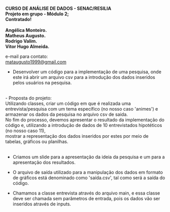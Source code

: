 
**CURSO DE ANÁLISE DE DADOS - SENAC/RESILIA** <br>
**Projeto em grupo - Módulo 2;** <br>
**Contratado!** <br><br>
**Angélica Monteiro.** <br>
**Matheus Augusto.** <br>
**Rodrigo Valim.** <br>
**Vitor Hugo Almeida.** <br>

e-mail para contato: <br>
mataugusto1999@gmail.com <br>

* Desenvolver um código para a implementação de uma pesquisa, onde este irá abrir um arquivo csv para a introdução dos dados inseridos pelos usuários na pesquisa. 

<br>
- Proposta do projeto: <br>
Utilizando classes, criar um código em que é realizada uma entrevista/pesquisa com um tema específico (no nosso caso 'animes') e armazenar os dados da pesquisa no arquivo csv de saida.<br>
No fim do processo, devemos apresentar o resultado da implementação do código e, utilizando a introdução de dados de 10 entrevistados hipotéticos (no nosso caso 11), <br>mostrar a representação dos dados inseridos por estes por meio de tabelas, gráficos ou planilhas.
 <br><br>


* Criamos um slide para a apresentação da ideia da pesquisa e um para a apresentação dos resultados. <br> 

* O arquivo de saída utilizado para a manipulação dos dados em formato de gráficos está denominado como 'saída.csv', tal como será a saída do código. <br> 

* Chamamos a classe entrevista através do arquivo main, e essa classe deve ser chamada sem parâmetros de entrada, pois os dados vão ser inseridos através de inputs.
